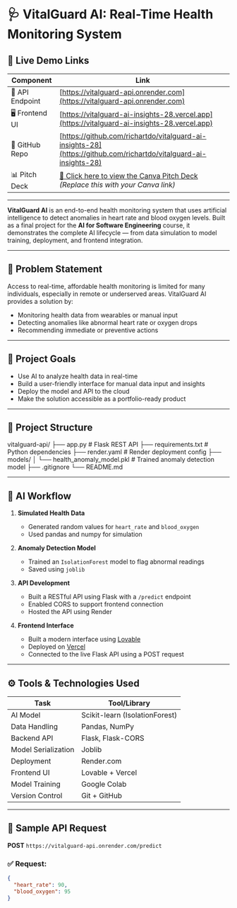 # 🩺 VitalGuard AI: Real-Time Health Monitoring System

## 🚀 Live Demo Links
| Component        | Link                                                                 |
|------------------|----------------------------------------------------------------------|
| 🔌 API Endpoint  | [https://vitalguard-api.onrender.com](https://vitalguard-api.onrender.com) |
| 🖥️ Frontend UI   | [https://vitalguard-ai-insights-28.vercel.app](https://vitalguard-ai-insights-28.vercel.app) |
| 🧾 GitHub Repo   | [https://github.com/richartdo/vitalguard-ai-insights-28](https://github.com/richartdo/vitalguard-ai-insights-28) |
| 📊 Pitch Deck    | [📎 Click here to view the Canva Pitch Deck](#) *(Replace this with your Canva link)* |

---

**VitalGuard AI** is an end-to-end health monitoring system that uses artificial intelligence to detect anomalies in heart rate and blood oxygen levels. Built as a final project for the **AI for Software Engineering** course, it demonstrates the complete AI lifecycle — from data simulation to model training, deployment, and frontend integration.

---

## 📌 Problem Statement

Access to real-time, affordable health monitoring is limited for many individuals, especially in remote or underserved areas. VitalGuard AI provides a solution by:

- Monitoring health data from wearables or manual input  
- Detecting anomalies like abnormal heart rate or oxygen drops  
- Recommending immediate or preventive actions  

---

## 🎯 Project Goals

- Use AI to analyze health data in real-time  
- Build a user-friendly interface for manual data input and insights  
- Deploy the model and API to the cloud  
- Make the solution accessible as a portfolio-ready product  

---

## 🧱 Project Structure

vitalguard-api/
├── app.py # Flask REST API
├── requirements.txt # Python dependencies
├── render.yaml # Render deployment config
├── models/
│ └── health_anomaly_model.pkl # Trained anomaly detection model
├── .gitignore
└── README.md


---

## 🧪 AI Workflow

1. **Simulated Health Data**
   - Generated random values for `heart_rate` and `blood_oxygen`
   - Used pandas and numpy for simulation

2. **Anomaly Detection Model**
   - Trained an `IsolationForest` model to flag abnormal readings
   - Saved using `joblib`

3. **API Development**
   - Built a RESTful API using Flask with a `/predict` endpoint
   - Enabled CORS to support frontend connection
   - Hosted the API using Render

4. **Frontend Interface**
   - Built a modern interface using [Lovable](https://www.lovable.so)
   - Deployed on [Vercel](https://vercel.com)
   - Connected to the live Flask API using a POST request

---

## ⚙️ Tools & Technologies Used

| Task                    | Tool/Library            |
|-------------------------|-------------------------|
| AI Model                | Scikit-learn (IsolationForest) |
| Data Handling           | Pandas, NumPy           |
| Backend API             | Flask, Flask-CORS       |
| Model Serialization     | Joblib                  |
| Deployment              | Render.com              |
| Frontend UI             | Lovable + Vercel        |
| Model Training          | Google Colab            |
| Version Control         | Git + GitHub            |

---

## 🧠 Sample API Request

**POST** `https://vitalguard-api.onrender.com/predict`

### ✅ Request:
```json
{
  "heart_rate": 90,
  "blood_oxygen": 95
}
